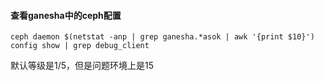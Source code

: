 #### 查看ganesha中的ceph配置
```
ceph daemon $(netstat -anp | grep ganesha.*asok | awk '{print $10}')   config show | grep debug_client 
```
默认等级是1/5，但是问题环境上是15

